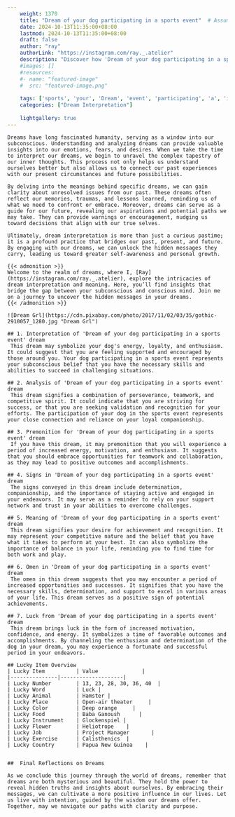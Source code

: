 ```yaml
---
    weight: 1370
    title: "Dream of your dog participating in a sports event"  # Assuming 'title' column exists
    date: 2024-10-13T11:35:00+08:00
    lastmod: 2024-10-13T11:35:00+08:00
    draft: false
    author: "ray"
    authorLink: "https://instagram.com/ray._.atelier"
    description: "Discover how 'Dream of your dog participating in a sports event' can interpret your future and uncover its significant meanings in your life."
    #images: []
    #resources:
    #- name: "featured-image"
    #  src: "featured-image.png"
    
    tags: ['sports', 'your', 'Dream', 'event', 'participating', 'a', 'in', 'of', 'dog']
    categories: ["Dream Interpretation"]
    
    lightgallery: true
---
```

    
    Dreams have long fascinated humanity, serving as a window into our subconscious. Understanding and analyzing dreams can provide valuable insights into our emotions, fears, and desires. When we take the time to interpret our dreams, we begin to unravel the complex tapestry of our inner thoughts. This process not only helps us understand ourselves better but also allows us to connect our past experiences with our present circumstances and future possibilities.
    
    By delving into the meanings behind specific dreams, we can gain clarity about unresolved issues from our past. These dreams often reflect our memories, traumas, and lessons learned, reminding us of what we need to confront or embrace. Moreover, dreams can serve as a guide for our future, revealing our aspirations and potential paths we may take. They can provide warnings or encouragement, nudging us toward decisions that align with our true selves.
    
    Ultimately, dream interpretation is more than just a curious pastime; it is a profound practice that bridges our past, present, and future. By engaging with our dreams, we can unlock the hidden messages they carry, leading us toward greater self-awareness and personal growth.
    
    {{< admonition >}}
    Welcome to the realm of dreams, where I, [Ray](https://instagram.com/ray._.atelier), explore the intricacies of dream interpretation and meaning. Here, you’ll find insights that bridge the gap between your subconscious and conscious mind. Join me on a journey to uncover the hidden messages in your dreams.
    {{< /admonition >}}
    
    ![Dream Grl](https://cdn.pixabay.com/photo/2017/11/02/03/35/gothic-2910057_1280.jpg "Dream Grl")
    
    ## 1. Interpretation of 'Dream of your dog participating in a sports event' dream
     This dream may symbolize your dog's energy, loyalty, and enthusiasm. It could suggest that you are feeling supported and encouraged by those around you. Your dog participating in a sports event represents your subconscious belief that you have the necessary skills and abilities to succeed in challenging situations.
    
    ## 2. Analysis of 'Dream of your dog participating in a sports event' dream
     This dream signifies a combination of perseverance, teamwork, and competitive spirit. It could indicate that you are striving for success, or that you are seeking validation and recognition for your efforts. The participation of your dog in the sports event represents your close connection and reliance on your loyal companionship.
    
    ## 3. Premonition for 'Dream of your dog participating in a sports event' dream
     If you have this dream, it may premonition that you will experience a period of increased energy, motivation, and enthusiasm. It suggests that you should embrace opportunities for teamwork and collaboration, as they may lead to positive outcomes and accomplishments.
    
    ## 4. Signs in 'Dream of your dog participating in a sports event' dream
     The signs conveyed in this dream include determination, companionship, and the importance of staying active and engaged in your endeavors. It may serve as a reminder to rely on your support network and trust in your abilities to overcome challenges.
    
    ## 5. Meaning of 'Dream of your dog participating in a sports event' dream
     This dream signifies your desire for achievement and recognition. It may represent your competitive nature and the belief that you have what it takes to perform at your best. It can also symbolize the importance of balance in your life, reminding you to find time for both work and play.
    
    ## 6. Omen in 'Dream of your dog participating in a sports event' dream
     The omen in this dream suggests that you may encounter a period of increased opportunities and successes. It signifies that you have the necessary skills, determination, and support to excel in various areas of your life. This dream serves as a positive sign of potential achievements.
    
    ## 7. Luck from 'Dream of your dog participating in a sports event' dream
     This dream brings luck in the form of increased motivation, confidence, and energy. It symbolizes a time of favorable outcomes and accomplishments. By channeling the enthusiasm and determination of the dog in your dream, you may experience a fortunate and successful period in your endeavors.
    
    ## Lucky Item Overview
    | Lucky Item          | Value              |
    |---------------|--------------------|
    | Lucky Number        | 13, 23, 28, 30, 36, 40  |
    | Lucky Word          | Luck |
    | Lucky Animal        | Hamster |
    | Lucky Place         | Open-air theater     |
    | Lucky Color         | Deep orange     |
    | Lucky Food          | Baba Ganoush      |
    | Lucky Instrument    | Glockenspiel |
    | Lucky Flower        | Heliotrope    |
    | Lucky Job           | Project Manager       |
    | Lucky Exercise      | Calisthenics  |
    | Lucky Country       | Papua New Guinea    |
    
    
    ##  Final Reflections on Dreams
    
    As we conclude this journey through the world of dreams, remember that dreams are both mysterious and beautiful. They hold the power to reveal hidden truths and insights about ourselves. By embracing their messages, we can cultivate a more positive influence in our lives. Let us live with intention, guided by the wisdom our dreams offer. Together, may we navigate our paths with clarity and purpose.
    
